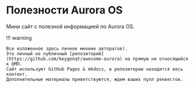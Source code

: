 Полезности Aurora OS
===================

Мини сайт с полезной информацией по Aurora OS.

!!! warning

    Все изложенное здесь личное мнение автора(ов).
    Это личный но публичный [репозиторий](https://github.com/keygenqt/awesome-aurora) на прямую не относящийся к ОМП.
    Сайт используют GitHub Pages & mkdocs, в репозитории находится весь контент.
    Дополнительные материалы приветствуются, ждем ваших пулл реквестов.
